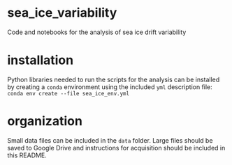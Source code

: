 # sea_ice_variability
Code and notebooks for the analysis of sea ice drift variability

# installation
Python libraries needed to run the scripts for the analysis can be installed by creating a `conda` environment using the included `yml` description file:
```conda env create --file sea_ice_env.yml```

# organization
Small data files can be included in the `data` folder. Large files should be saved to Google Drive and instructions for acquisition should be included in this README.